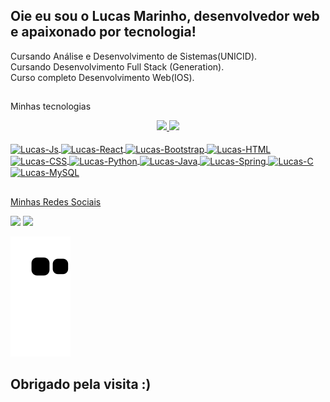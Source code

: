 ## Oie eu sou o Lucas Marinho, desenvolvedor web e apaixonado por tecnologia!
Cursando Análise e Desenvolvimento de Sistemas(UNICID).<br>
Cursando Desenvolvimento Full Stack (Generation).<br>
Curso completo Desenvolvimento Web(IOS).

##
Minhas tecnologias

<div align="center">
  <a href="https://github.com/Mrnho1">
  <img height="160em" src="https://github-readme-stats.vercel.app/api?username=Mrnho1&show_icons=true&theme=radical&include_all_commits=true&count_private=true."/>
  <img height="160em" src="https://github-readme-stats.vercel.app/api/top-langs/?username=Mrnho1&layout=compact&langs_count=7&theme=radical&include_all_commits=true&count_private=true."/>
</div>
<div style="display: inline_block"><br>
  <img align="center" alt="Lucas-Js" height="25" width="80" src="https://img.shields.io/badge/JavaScript-F7DF1E?style=for-the-badge&logo=javascript&logoColor=black">
  <img align="center" alt="Lucas-React" height="25" width="80" src="https://img.shields.io/badge/React-20232A?style=for-the-badge&logo=react&logoColor=61DAFB">
  <img align="center" alt="Lucas-Bootstrap" height="25" width="80" src="https://img.shields.io/badge/Bootstrap-563D7C?style=for-the-badge&logo=bootstrap&logoColor=white">
  <img align="center" alt="Lucas-HTML" height="25" width="80" src="https://img.shields.io/badge/HTML5-E34F26?style=for-the-badge&logo=html5&logoColor=white">
  <img align="center" alt="Lucas-CSS" height="25" width="80" src="https://img.shields.io/badge/CSS3-1572B6?style=for-the-badge&logo=css3&logoColor=white">
  <img align="center" alt="Lucas-Python" height="25" width="80" src="https://img.shields.io/badge/Python-14354C?style=for-the-badge&logo=python&logoColor=white">
  <img align="center" alt="Lucas-Java" height="25" width="80" src="https://img.shields.io/badge/Java-ED8B00?style=for-the-badge&logo=openjdk&logoColor=white">
  <img align="center" alt="Lucas-Spring" height="25" width="80" src="https://img.shields.io/badge/Spring-6DB33F?style=for-the-badge&logo=spring&logoColor=white">
  <img align="center" alt="Lucas-C" height="25" width="80" src="https://img.shields.io/badge/C-00599C?style=for-the-badge&logo=c&logoColor=white">
  <img align="center" alt="Lucas-MySQL" height="25" width="80" src="https://img.shields.io/badge/MySQL-00000F?style=for-the-badge&logo=mysql&logoColor=white">

</div>
  
 ##
 Minhas Redes Sociais
 
<div> 
  <a href = "mailto:ls.marinho36@gmail.com"><img src="https://img.shields.io/badge/-Gmail-%23333?style=for-the-badge&logo=gmail&logoColor=white" target="_blank"></a>
  <a href="https://www.linkedin.com/in/lucas-da-silva-marinho-6462b4255/" target="_blank"><img src="https://img.shields.io/badge/-LinkedIn-%230077B5?style=for-the-badge&logo=linkedin&logoColor=white" target="_blank"></a> 
 
  ![Snake animation](https://github.com/rafaballerini/rafaballerini/blob/output/github-contribution-grid-snake.svg)
 
</div>

  ## Obrigado pela visita :)
